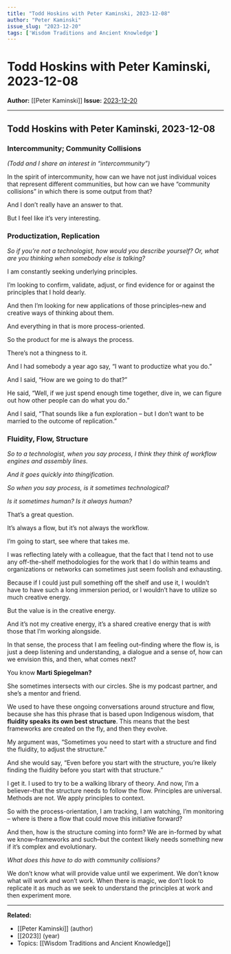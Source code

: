 ```yaml
---
title: "Todd Hoskins with Peter Kaminski, 2023-12-08"
author: "Peter Kaminski"
issue_slug: "2023-12-20"
tags: ['Wisdom Traditions and Ancient Knowledge']
---
```


# Todd Hoskins with Peter Kaminski, 2023-12-08

**Author:** [[Peter Kaminski]]
**Issue:** [2023-12-20](https://plex.collectivesensecommons.org/2023-12-20/)

---

## Todd Hoskins with Peter Kaminski, 2023-12-08
### Intercommunity; Community Collisions
*(Todd and I share an interest in “intercommunity”)*

In the spirit of intercommunity, how can we have not just individual voices that represent different communities, but how can we have “community collisions” in which there is some output from that?

And I don’t really have an answer to that.

But I feel like it’s very interesting.

### Productization, Replication
*So if you’re not a technologist, how would you describe yourself? Or, what are you thinking when somebody else is talking?*

I am constantly seeking underlying principles.

I’m looking to confirm, validate, adjust, or find evidence for or against the principles that I hold dearly.

And then I’m looking for new applications of those principles–new and creative ways of thinking about them.

And everything in that is more process-oriented.

So the product for me is always the process.

There’s not a thingness to it.

And I had somebody a year ago say, “I want to productize what you do.”

And I said, “How are we going to do that?”

He said, “Well, if we just spend enough time together, dive in, we can figure out how other people can do what you do.”

And I said, “That sounds like a fun exploration – but I don’t want to be married to the outcome of replication.”

### Fluidity, Flow, Structure
*So to a technologist, when you say process, I think they think of workflow engines and assembly lines.*

*And it goes quickly into thingification.*

*So when you say process, is it sometimes technological?*

*Is it sometimes human? Is it always human?*

That’s a great question.

It’s always a flow, but it’s not always the workflow.

I’m going to start, see where that takes me.

I was reflecting lately with a colleague, that the fact that I tend not to use any off-the-shelf methodologies for the work that I do within teams and organizations or networks can sometimes just seem foolish and exhausting.

Because if I could just pull something off the shelf and use it, I wouldn’t have to have such a long immersion period, or I wouldn’t have to utilize so much creative energy.

But the value is in the creative energy.

And it’s not my creative energy, it’s a shared creative energy that is *with* those that I’m working alongside.

In that sense, the process that I am feeling out–finding where the flow is, is just a deep listening and understanding, a dialogue and a sense of, how can we envision this, and then, what comes next?

You know **Marti Spiegelman?**

She sometimes intersects with our circles. She is my podcast partner, and she’s a mentor and friend.

We used to have these ongoing conversations around structure and flow, because she has this phrase that is based upon Indigenous wisdom, that **fluidity speaks its own best structure**. This means that the best frameworks are created on the fly, and then they evolve. 

My argument was, “Sometimes you need to start with a structure and find the fluidity, to adjust the structure.”

And she would say, “Even before you start with the structure, you’re likely finding the fluidity before you start with that structure.”

I get it. I used to try to be a walking library of theory. And now, I’m a believer–that the structure needs to follow the flow. Principles are universal. Methods are not. We apply principles to context.

So with the process-orientation, I am tracking, I am watching, I’m monitoring – where is there a flow that could move this initiative forward?

And then, how is the structure coming into form? We are in-formed by what we know–frameworks and such–but the context likely needs something new if it’s complex and evolutionary.

*What does this have to do with community collisions?*

We don’t know what will provide value until we experiment. We don’t know what will work and won’t work. When there is magic, we don’t look to replicate it as much as we seek to understand the principles at work and then experiment more.

---

**Related:**
- [[Peter Kaminski]] (author)
- [[2023]] (year)
- Topics: [[Wisdom Traditions and Ancient Knowledge]]

